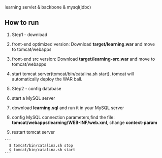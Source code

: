 learning servlet & backbone & mysql(jdbc)


How to run
---------------

1. Step1 - download
  1. front-end optimized version: Download **target/learning.war** and move to tomcat/webapps
  2. front-end src version:	Download **target/learning-src.war** and move to tomcat/webapps
  3. start tomcat server(tomcat/bin/catalina.sh start), tomcat will automatically deploy the WAR ball. 

2. Step2 - config database
  1. start a MySQL server
  2. download **learning.sql** and run it in your MySQL server
  3. config MySQL connection parameters,find the file: **tomcat/webapps/learning/WEB-INF/web.xml**, change **context-param**
  4. restart tomcat server

    ```
      $ tomcat/bin/catalina.sh stop
      $ tomcat/bin/catalina.sh start
    ```

